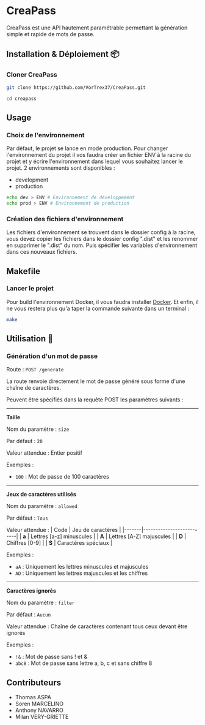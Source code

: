 # CreaPass

CreaPass est une API hautement paramétrable permettant la génération simple et rapide de mots de passe.


## Installation & Déploiement 📦

### Cloner CreaPass

```bash
git clone https://github.com/VorTrex37/CreaPass.git
```

```bash
cd creapass
```

## Usage

### Choix de l'environnement

Par défaut, le projet se lance en mode production. Pour changer l'environnement du projet il vos faudra créer un fichier ENV à la racine du projet et y écrire l'environnement dans lequel vous souhaitez lancer le projet. 2 environnements sont disponibles :

* development
* production

```bash
echo dev > ENV # Environnement de développement
echo prod > ENV # Environnement de production
```
### Création des fichiers d'environnement

Les fichiers d'environnement se trouvent dans le dossier config à la racine, vous devez copier les fichiers dans le dossier config ".dist" et les renommer en supprimer le ".dist" du nom.
Puis spécifier les variables d'environnement dans ces nouveaux fichiers.

## Makefile

### Lancer le projet

Pour build l'environnement Docker, il vous faudra installer [Docker](https://www.docker.com/get-started).
Et enfin, il ne vous restera plus qu'a taper la commande suivante dans un terminal :

```bash
make
```

## Utilisation 📝

### Génération d'un mot de passe

Route : `POST /generate`

La route renvoie directement le mot de passe généré sous forme d'une chaîne de caractères.

Peuvent être spécifiés dans la requête POST les paramètres suivants :

---
__Taille__

Nom du paramètre : `size`

Par défaut : `20`

Valeur attendue : Entier positif

Exemples : 
- `100` : Mot de passe de 100 caractères


---
__Jeux de caractères utilisés__

Nom du paramètre : `allowed`

Par défaut : `Tous`

Valeur attendue :
| Code  | Jeu de caractères        |
|-------|--------------------------|
| **a** | Lettres [a-z] minuscules |
| **A** | Lettres [A-Z] majuscules |
| **D** | Chiffres [0-9]           |
| **S** | Caractères spéciaux      |

Exemples : 
- `aA` : Uniquement les lettres minuscules et majuscules
- `AD` : Uniquement les lettres majuscules et les chiffres


---
__Caractères ignorés__

Nom du paramètre : `filter`

Par défaut : `Aucun`

Valeur attendue : Chaîne de caractères contenant tous ceux devant être ignorés

Exemples : 
- `!&` : Mot de passe sans ! et &
- `abc8` : Mot de passe sans lettre a, b, c et sans chiffre 8


## Contributeurs

- Thomas ASPA
- Soren MARCELINO 
- Anthony NAVARRO
- Milan VERY-GRIETTE
  
